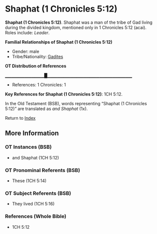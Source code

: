 # Shaphat (1 Chronicles 5:12)
**Shaphat (1 Chronicles 5:12)**. 
Shaphat was a man of the tribe of Gad living during the divided kingdom, mentioned only in 1 Chronicles 5:12 (acai). 
Roles include: 
_Leader_. 




**Familial Relationships of Shaphat (1 Chronicles 5:12)**


* Gender: male
* Tribe/Nationality: [Gadites](../../../groups/md/acai/Gad.md)


**OT Distribution of References**

▁▁▁▁▁▁▁▁▁▁▁▁█▁▁▁▁▁▁▁▁▁▁▁▁▁▁▁▁▁▁▁▁▁▁▁▁▁▁
* References: 1 Chronicles: 1



**Key References for Shaphat (1 Chronicles 5:12)**: 
1CH 5:12. 


In the Old Testament (BSB), words representing “Shaphat (1 Chronicles 5:12)” are translated as 
*and Shaphat* (1x). 




Return to [Index](00-Index.md)

## More Information

### OT Instances (BSB)

* and Shaphat (1CH 5:12)



### OT Pronominal Referents (BSB)

* These (1CH 5:14)



### OT Subject Referents (BSB)

* They lived (1CH 5:16)



### References (Whole Bible)

* 1CH 5:12



